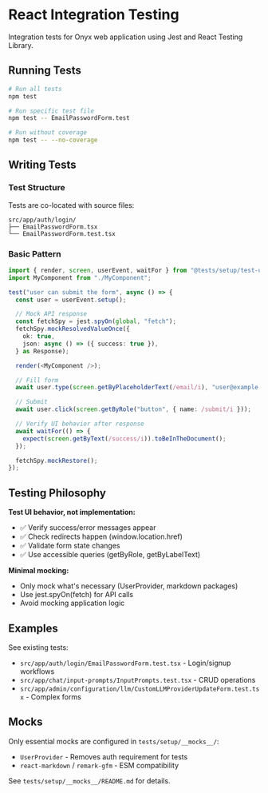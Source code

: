 # React Integration Testing

Integration tests for Onyx web application using Jest and React Testing Library.

## Running Tests

```bash
# Run all tests
npm test

# Run specific test file
npm test -- EmailPasswordForm.test

# Run without coverage
npm test -- --no-coverage
```

## Writing Tests

### Test Structure

Tests are co-located with source files:

```
src/app/auth/login/
├── EmailPasswordForm.tsx
└── EmailPasswordForm.test.tsx
```

### Basic Pattern

```typescript
import { render, screen, userEvent, waitFor } from "@tests/setup/test-utils";
import MyComponent from "./MyComponent";

test("user can submit the form", async () => {
  const user = userEvent.setup();

  // Mock API response
  const fetchSpy = jest.spyOn(global, "fetch");
  fetchSpy.mockResolvedValueOnce({
    ok: true,
    json: async () => ({ success: true }),
  } as Response);

  render(<MyComponent />);

  // Fill form
  await user.type(screen.getByPlaceholderText(/email/i), "user@example.com");

  // Submit
  await user.click(screen.getByRole("button", { name: /submit/i }));

  // Verify UI behavior after response
  await waitFor(() => {
    expect(screen.getByText(/success/i)).toBeInTheDocument();
  });

  fetchSpy.mockRestore();
});
```

## Testing Philosophy

**Test UI behavior, not implementation:**
- ✅ Verify success/error messages appear
- ✅ Check redirects happen (window.location.href)
- ✅ Validate form state changes
- ✅ Use accessible queries (getByRole, getByLabelText)

**Minimal mocking:**
- Only mock what's necessary (UserProvider, markdown packages)
- Use jest.spyOn(fetch) for API calls
- Avoid mocking application logic

## Examples

See existing tests:
- `src/app/auth/login/EmailPasswordForm.test.tsx` - Login/signup workflows
- `src/app/chat/input-prompts/InputPrompts.test.tsx` - CRUD operations
- `src/app/admin/configuration/llm/CustomLLMProviderUpdateForm.test.tsx` - Complex forms

## Mocks

Only essential mocks are configured in `tests/setup/__mocks__/`:
- `UserProvider` - Removes auth requirement for tests
- `react-markdown` / `remark-gfm` - ESM compatibility

See `tests/setup/__mocks__/README.md` for details.
